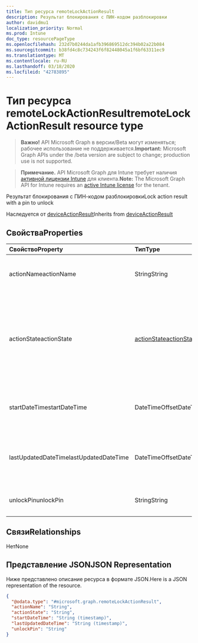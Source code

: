 ```yaml
---
title: Тип ресурса remoteLockActionResult
description: Результат блокирования с ПИН-кодом разблокировки
author: davidmu1
localization_priority: Normal
ms.prod: Intune
doc_type: resourcePageType
ms.openlocfilehash: 232d7b0244da1afb396869512dc394b02a22b084
ms.sourcegitcommit: b38fd4c8c734243f6f82448045a1f6bf63311ec9
ms.translationtype: MT
ms.contentlocale: ru-RU
ms.lasthandoff: 03/18/2020
ms.locfileid: "42783895"
---
```

# <a name="remotelockactionresult-resource-type"></a><span data-ttu-id="f3d83-103">Тип ресурса remoteLockActionResult</span><span class="sxs-lookup"><span data-stu-id="f3d83-103">remoteLockActionResult resource type</span></span>

> <span data-ttu-id="f3d83-104">**Важно!** API Microsoft Graph в версии/Beta могут изменяться; рабочее использование не поддерживается.</span><span class="sxs-lookup"><span data-stu-id="f3d83-104">**Important:** Microsoft Graph APIs under the /beta version are subject to change; production use is not supported.</span></span>

> <span data-ttu-id="f3d83-105">**Примечание.** API Microsoft Graph для Intune требует наличия [активной лицензии Intune](https://go.microsoft.com/fwlink/?linkid=839381) для клиента.</span><span class="sxs-lookup"><span data-stu-id="f3d83-105">**Note:** The Microsoft Graph API for Intune requires an [active Intune license](https://go.microsoft.com/fwlink/?linkid=839381) for the tenant.</span></span>

<span data-ttu-id="f3d83-106">Результат блокирования с ПИН-кодом разблокировки</span><span class="sxs-lookup"><span data-stu-id="f3d83-106">Lock action result with a pin to unlock</span></span>


<span data-ttu-id="f3d83-107">Наследуется от [deviceActionResult](../resources/intune-devices-deviceactionresult.md)</span><span class="sxs-lookup"><span data-stu-id="f3d83-107">Inherits from [deviceActionResult](../resources/intune-devices-deviceactionresult.md)</span></span>

## <a name="properties"></a><span data-ttu-id="f3d83-108">Свойства</span><span class="sxs-lookup"><span data-stu-id="f3d83-108">Properties</span></span>
|<span data-ttu-id="f3d83-109">Свойство</span><span class="sxs-lookup"><span data-stu-id="f3d83-109">Property</span></span>|<span data-ttu-id="f3d83-110">Тип</span><span class="sxs-lookup"><span data-stu-id="f3d83-110">Type</span></span>|<span data-ttu-id="f3d83-111">Описание</span><span class="sxs-lookup"><span data-stu-id="f3d83-111">Description</span></span>|
|:---|:---|:---|
|<span data-ttu-id="f3d83-112">actionName</span><span class="sxs-lookup"><span data-stu-id="f3d83-112">actionName</span></span>|<span data-ttu-id="f3d83-113">String</span><span class="sxs-lookup"><span data-stu-id="f3d83-113">String</span></span>|<span data-ttu-id="f3d83-114">Название действия. Наследуется от [deviceActionResult](../resources/intune-devices-deviceactionresult.md).</span><span class="sxs-lookup"><span data-stu-id="f3d83-114">Action name Inherited from [deviceActionResult](../resources/intune-devices-deviceactionresult.md)</span></span>|
|<span data-ttu-id="f3d83-115">actionState</span><span class="sxs-lookup"><span data-stu-id="f3d83-115">actionState</span></span>|[<span data-ttu-id="f3d83-116">actionState</span><span class="sxs-lookup"><span data-stu-id="f3d83-116">actionState</span></span>](../resources/intune-shared-actionstate.md)|<span data-ttu-id="f3d83-117">Состояние действия, унаследованного от [deviceActionResult](../resources/intune-devices-deviceactionresult.md).</span><span class="sxs-lookup"><span data-stu-id="f3d83-117">State of the action Inherited from [deviceActionResult](../resources/intune-devices-deviceactionresult.md).</span></span> <span data-ttu-id="f3d83-118">Возможные значения: `none`, `pending`, `canceled`, `active`, `done`, `failed`, `notSupported`.</span><span class="sxs-lookup"><span data-stu-id="f3d83-118">Possible values are: `none`, `pending`, `canceled`, `active`, `done`, `failed`, `notSupported`.</span></span>|
|<span data-ttu-id="f3d83-119">startDateTime</span><span class="sxs-lookup"><span data-stu-id="f3d83-119">startDateTime</span></span>|<span data-ttu-id="f3d83-120">DateTimeOffset</span><span class="sxs-lookup"><span data-stu-id="f3d83-120">DateTimeOffset</span></span>|<span data-ttu-id="f3d83-121">Время начала действия. Наследуется от [deviceActionResult](../resources/intune-devices-deviceactionresult.md).</span><span class="sxs-lookup"><span data-stu-id="f3d83-121">Time the action was initiated Inherited from [deviceActionResult](../resources/intune-devices-deviceactionresult.md)</span></span>|
|<span data-ttu-id="f3d83-122">lastUpdatedDateTime</span><span class="sxs-lookup"><span data-stu-id="f3d83-122">lastUpdatedDateTime</span></span>|<span data-ttu-id="f3d83-123">DateTimeOffset</span><span class="sxs-lookup"><span data-stu-id="f3d83-123">DateTimeOffset</span></span>|<span data-ttu-id="f3d83-124">Время последнего обновления действия. Наследуется от [deviceActionResult](../resources/intune-devices-deviceactionresult.md)</span><span class="sxs-lookup"><span data-stu-id="f3d83-124">Time the action state was last updated Inherited from [deviceActionResult](../resources/intune-devices-deviceactionresult.md)</span></span>|
|<span data-ttu-id="f3d83-125">unlockPin</span><span class="sxs-lookup"><span data-stu-id="f3d83-125">unlockPin</span></span>|<span data-ttu-id="f3d83-126">String</span><span class="sxs-lookup"><span data-stu-id="f3d83-126">String</span></span>|<span data-ttu-id="f3d83-127">ПИН-код для разблокировки клиента</span><span class="sxs-lookup"><span data-stu-id="f3d83-127">Pin to unlock the client</span></span>|

## <a name="relationships"></a><span data-ttu-id="f3d83-128">Связи</span><span class="sxs-lookup"><span data-stu-id="f3d83-128">Relationships</span></span>
<span data-ttu-id="f3d83-129">Нет</span><span class="sxs-lookup"><span data-stu-id="f3d83-129">None</span></span>

## <a name="json-representation"></a><span data-ttu-id="f3d83-130">Представление JSON</span><span class="sxs-lookup"><span data-stu-id="f3d83-130">JSON Representation</span></span>
<span data-ttu-id="f3d83-131">Ниже представлено описание ресурса в формате JSON.</span><span class="sxs-lookup"><span data-stu-id="f3d83-131">Here is a JSON representation of the resource.</span></span>
<!-- {
  "blockType": "resource",
  "@odata.type": "microsoft.graph.remoteLockActionResult"
}
-->
``` json
{
  "@odata.type": "#microsoft.graph.remoteLockActionResult",
  "actionName": "String",
  "actionState": "String",
  "startDateTime": "String (timestamp)",
  "lastUpdatedDateTime": "String (timestamp)",
  "unlockPin": "String"
}
```



